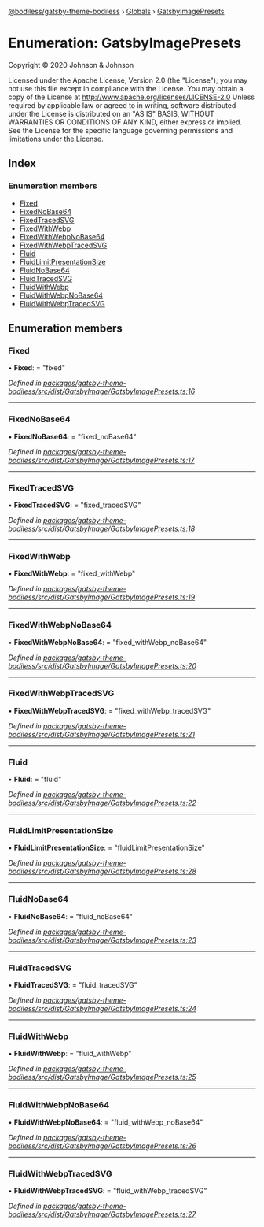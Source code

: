 [@bodiless/gatsby-theme-bodiless](../README.md) › [Globals](../globals.md) › [GatsbyImagePresets](gatsbyimagepresets.md)

# Enumeration: GatsbyImagePresets

Copyright © 2020 Johnson & Johnson

Licensed under the Apache License, Version 2.0 (the "License");
you may not use this file except in compliance with the License.
You may obtain a copy of the License at
http://www.apache.org/licenses/LICENSE-2.0
Unless required by applicable law or agreed to in writing, software
distributed under the License is distributed on an "AS IS" BASIS,
WITHOUT WARRANTIES OR CONDITIONS OF ANY KIND, either express or implied.
See the License for the specific language governing permissions and
limitations under the License.

## Index

### Enumeration members

* [Fixed](gatsbyimagepresets.md#fixed)
* [FixedNoBase64](gatsbyimagepresets.md#fixednobase64)
* [FixedTracedSVG](gatsbyimagepresets.md#fixedtracedsvg)
* [FixedWithWebp](gatsbyimagepresets.md#fixedwithwebp)
* [FixedWithWebpNoBase64](gatsbyimagepresets.md#fixedwithwebpnobase64)
* [FixedWithWebpTracedSVG](gatsbyimagepresets.md#fixedwithwebptracedsvg)
* [Fluid](gatsbyimagepresets.md#fluid)
* [FluidLimitPresentationSize](gatsbyimagepresets.md#fluidlimitpresentationsize)
* [FluidNoBase64](gatsbyimagepresets.md#fluidnobase64)
* [FluidTracedSVG](gatsbyimagepresets.md#fluidtracedsvg)
* [FluidWithWebp](gatsbyimagepresets.md#fluidwithwebp)
* [FluidWithWebpNoBase64](gatsbyimagepresets.md#fluidwithwebpnobase64)
* [FluidWithWebpTracedSVG](gatsbyimagepresets.md#fluidwithwebptracedsvg)

## Enumeration members

###  Fixed

• **Fixed**: = "fixed"

*Defined in [packages/gatsby-theme-bodiless/src/dist/GatsbyImage/GatsbyImagePresets.ts:16](https://github.com/johnsonandjohnson/Bodiless-JS/blob/a898b46d/packages/gatsby-theme-bodiless/src/dist/GatsbyImage/GatsbyImagePresets.ts#L16)*

___

###  FixedNoBase64

• **FixedNoBase64**: = "fixed_noBase64"

*Defined in [packages/gatsby-theme-bodiless/src/dist/GatsbyImage/GatsbyImagePresets.ts:17](https://github.com/johnsonandjohnson/Bodiless-JS/blob/a898b46d/packages/gatsby-theme-bodiless/src/dist/GatsbyImage/GatsbyImagePresets.ts#L17)*

___

###  FixedTracedSVG

• **FixedTracedSVG**: = "fixed_tracedSVG"

*Defined in [packages/gatsby-theme-bodiless/src/dist/GatsbyImage/GatsbyImagePresets.ts:18](https://github.com/johnsonandjohnson/Bodiless-JS/blob/a898b46d/packages/gatsby-theme-bodiless/src/dist/GatsbyImage/GatsbyImagePresets.ts#L18)*

___

###  FixedWithWebp

• **FixedWithWebp**: = "fixed_withWebp"

*Defined in [packages/gatsby-theme-bodiless/src/dist/GatsbyImage/GatsbyImagePresets.ts:19](https://github.com/johnsonandjohnson/Bodiless-JS/blob/a898b46d/packages/gatsby-theme-bodiless/src/dist/GatsbyImage/GatsbyImagePresets.ts#L19)*

___

###  FixedWithWebpNoBase64

• **FixedWithWebpNoBase64**: = "fixed_withWebp_noBase64"

*Defined in [packages/gatsby-theme-bodiless/src/dist/GatsbyImage/GatsbyImagePresets.ts:20](https://github.com/johnsonandjohnson/Bodiless-JS/blob/a898b46d/packages/gatsby-theme-bodiless/src/dist/GatsbyImage/GatsbyImagePresets.ts#L20)*

___

###  FixedWithWebpTracedSVG

• **FixedWithWebpTracedSVG**: = "fixed_withWebp_tracedSVG"

*Defined in [packages/gatsby-theme-bodiless/src/dist/GatsbyImage/GatsbyImagePresets.ts:21](https://github.com/johnsonandjohnson/Bodiless-JS/blob/a898b46d/packages/gatsby-theme-bodiless/src/dist/GatsbyImage/GatsbyImagePresets.ts#L21)*

___

###  Fluid

• **Fluid**: = "fluid"

*Defined in [packages/gatsby-theme-bodiless/src/dist/GatsbyImage/GatsbyImagePresets.ts:22](https://github.com/johnsonandjohnson/Bodiless-JS/blob/a898b46d/packages/gatsby-theme-bodiless/src/dist/GatsbyImage/GatsbyImagePresets.ts#L22)*

___

###  FluidLimitPresentationSize

• **FluidLimitPresentationSize**: = "fluidLimitPresentationSize"

*Defined in [packages/gatsby-theme-bodiless/src/dist/GatsbyImage/GatsbyImagePresets.ts:28](https://github.com/johnsonandjohnson/Bodiless-JS/blob/a898b46d/packages/gatsby-theme-bodiless/src/dist/GatsbyImage/GatsbyImagePresets.ts#L28)*

___

###  FluidNoBase64

• **FluidNoBase64**: = "fluid_noBase64"

*Defined in [packages/gatsby-theme-bodiless/src/dist/GatsbyImage/GatsbyImagePresets.ts:23](https://github.com/johnsonandjohnson/Bodiless-JS/blob/a898b46d/packages/gatsby-theme-bodiless/src/dist/GatsbyImage/GatsbyImagePresets.ts#L23)*

___

###  FluidTracedSVG

• **FluidTracedSVG**: = "fluid_tracedSVG"

*Defined in [packages/gatsby-theme-bodiless/src/dist/GatsbyImage/GatsbyImagePresets.ts:24](https://github.com/johnsonandjohnson/Bodiless-JS/blob/a898b46d/packages/gatsby-theme-bodiless/src/dist/GatsbyImage/GatsbyImagePresets.ts#L24)*

___

###  FluidWithWebp

• **FluidWithWebp**: = "fluid_withWebp"

*Defined in [packages/gatsby-theme-bodiless/src/dist/GatsbyImage/GatsbyImagePresets.ts:25](https://github.com/johnsonandjohnson/Bodiless-JS/blob/a898b46d/packages/gatsby-theme-bodiless/src/dist/GatsbyImage/GatsbyImagePresets.ts#L25)*

___

###  FluidWithWebpNoBase64

• **FluidWithWebpNoBase64**: = "fluid_withWebp_noBase64"

*Defined in [packages/gatsby-theme-bodiless/src/dist/GatsbyImage/GatsbyImagePresets.ts:26](https://github.com/johnsonandjohnson/Bodiless-JS/blob/a898b46d/packages/gatsby-theme-bodiless/src/dist/GatsbyImage/GatsbyImagePresets.ts#L26)*

___

###  FluidWithWebpTracedSVG

• **FluidWithWebpTracedSVG**: = "fluid_withWebp_tracedSVG"

*Defined in [packages/gatsby-theme-bodiless/src/dist/GatsbyImage/GatsbyImagePresets.ts:27](https://github.com/johnsonandjohnson/Bodiless-JS/blob/a898b46d/packages/gatsby-theme-bodiless/src/dist/GatsbyImage/GatsbyImagePresets.ts#L27)*
